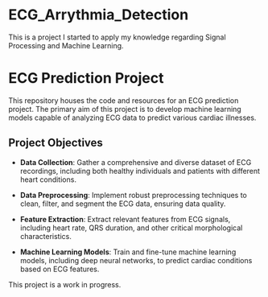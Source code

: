 # ECG_Arrythmia_Detection
This is a project I started to apply my knowledge regarding Signal Processing and Machine Learning.

# ECG Prediction Project

This repository houses the code and resources for an ECG prediction project. The primary aim of this project is to develop machine learning models capable of analyzing ECG data to predict various cardiac illnesses.

## Project Objectives

- **Data Collection**: Gather a comprehensive and diverse dataset of ECG recordings, including both healthy individuals and patients with different heart conditions.

- **Data Preprocessing**: Implement robust preprocessing techniques to clean, filter, and segment the ECG data, ensuring data quality.

- **Feature Extraction**: Extract relevant features from ECG signals, including heart rate, QRS duration, and other critical morphological characteristics.

- **Machine Learning Models**: Train and fine-tune machine learning models, including deep neural networks, to predict cardiac conditions based on ECG features.

This project is a work in progress.


